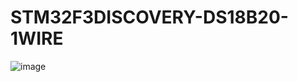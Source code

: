 # STM32F3DISCOVERY-DS18B20-1WIRE
![image](https://user-images.githubusercontent.com/36985894/168295969-9fc0bf3c-2fe6-4f29-bac7-8c5638ebdf31.png)
